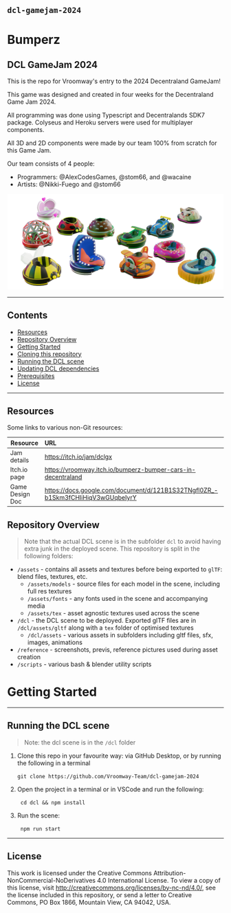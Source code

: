 ## `dcl-gamejam-2024`

# Bumperz 
## DCL GameJam 2024

This is the repo for Vroomway's entry to the 2024 Decentraland GameJam!

This game was designed and created in four weeks for the Decentraland Game Jam 2024. 

All programming was done using Typescript and Decentralands SDK7 package. Colyseus and Heroku servers were used for multiplayer components. 

All 3D and 2D components were made by our team 100% from scratch for this Game Jam. 

Our team consists of 4 people:

* Programmers: @AlexCodesGames, @stom66, and @wacaine
* Artists: @Nikki-Fuego and @stom66 


![alt text](https://github.com/Vroomway-Team/dcl-gamejam-2024/blob/main/assets/images/itch-banner-transparent.png?raw=true)

---

## Contents

-   [Resources](#resources)
-   [Repository Overview](#repository-overview)
-   [Getting Started](#getting-started)
-   [Cloning this repository](#cloning-this-repository)
-   [Running the DCL scene](#running-the-dcl-scene)
-   [Updating DCL dependencies](#updating-dcl-dependencies)
-   [Prerequisites](#prerequisites)
-   [License](#license)

---

## Resources

Some links to various non-Git resources:

| Resource           |  URL |
|--------------------|:----------------------------------------------------|
| Jam details        | https://itch.io/jam/dclgx |
| Itch.io page       | https://vroomway.itch.io/bumperz-bumper-cars-in-decentraland |
| Game Design Doc    | https://docs.google.com/document/d/121B1S32TNgfl0ZR_-b1Skm3fCHIiHiqV3wGUqbeIyrY |


## Repository Overview

> Note that the actual DCL scene is in the subfolder `dcl` to avoid having extra junk in the deployed scene. This repository is split in the following folders:

-   `/assets` - contains all assets and textures before being exported to `glTF`: blend files, textures,  etc.
    -   `/assets/models` - source files for each model in the scene, including full res textures
    -   `/assets/fonts` - any fonts used in the scene and accompanying media
    -   `/assets/tex` - asset agnostic textures used across the scene
-   `/dcl` - the DCL scene to be deployed. Exported glTF files are in `/dcl/assets/gltf` along with a `tex` folder of optimised textures
    -   `/dcl/assets` - various assets in subfolders including gltf files, sfx, images, animations
-   `/reference` - screenshots, previs, reference pictures used during asset creation
-   `/scripts` - various bash & blender utility scripts

# Getting Started

---

## Running the DCL scene

> Note: the dcl scene is in the `/dcl` folder

1. Clone this repo in your favourite way: via GitHub Desktop, or by running the following in a terminal
    ```
    git clone https://github.com/Vroomway-Team/dcl-gamejam-2024
    ```
	
1. Open the project in a terminal or in VSCode and run the following:
    ```
     cd dcl && npm install
    ```
	
1. Run the scene:
    ```
     npm run start
    ```

---

## License

This work is licensed under the Creative Commons Attribution-NonCommercial-NoDerivatives 4.0 International License. To view a copy of this license, visit http://creativecommons.org/licenses/by-nc-nd/4.0/, see the license included in this repository, or send a letter to Creative Commons, PO Box 1866, Mountain View, CA 94042, USA.

